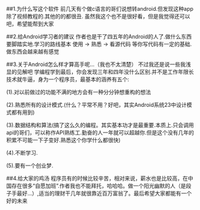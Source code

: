 ##1.为什么写这个软件
前几天有个做c语言的哥们说想转android.但发现这种app除了视频教程的.其他的的都很丑.
虽然我这个也不是很好看，但是我觉得还可以吧，希望能帮到大家

##2.给Android学习者的建议
作者也是干了四五年的Android的人了.做什么东西要脚踏实地.学习的路线基本
使用  ->   熟悉  ->  看源代码
等你写代码有一定的基础.做东西会越来越有感觉

##3.关于Android怎么样才算高手呢...（我也不太清楚）
不过我还是说一些我浅显的见解吧
学编程学到最后，你会发现三年和四年没什么区别.并不是工作年限长技术就牛逼，身为一个程序员，最基本的涵养有五个:

(1).对以前做过的功能不满的地方会有一种分分钟想重构的想法

(2).熟悉所有的设计模式.(什么？平常不用？好吧，其实Android系统23中设计模式都有用到)

(3).数据结构和算法(搞了这么久的编程。其实基本功才是最重要.本质上.只会调用api的哥们，可以称作API熟练工.勤奋的人一年就可以超越你.但是这个没有几年的积累不可能一下子变好.熟悉这个你学什么都很快)

(4).不断学习.

(5).要有一个创业梦.

##4.给大家的鸡汤
程序员有的时候比较辛苦，相对来说，薪水也是比较高，在中国存在很多“自愿加班”.作者我也不能拜托，哈哈哈。做一个阳光幽默的人（是段子手最好...）,适当的理财干几年就很靠近百万富翁了。最后希望大家都能有一个好的未来
